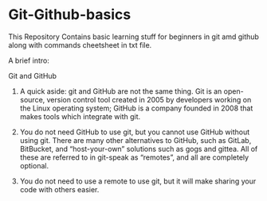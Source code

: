 # Git-Github-basics
This Repository Contains basic learning stuff for beginners in git amd github along with commands cheetsheet in txt file.

A brief intro:
    
Git and GitHub

1) A quick aside: git and GitHub are not the same thing. Git is an open-source, version control tool created in 2005 by developers working on the Linux operating system; GitHub is a company founded in 2008 that makes tools which integrate with git. 

2) You do not need GitHub to use git, but you cannot use GitHub without using git. There are many other alternatives to GitHub, such as GitLab, BitBucket, and “host-your-own” solutions such as gogs and gittea. All of these are referred to in git-speak as “remotes”, and all are completely optional. 

3) You do not need to use a remote to use git, but it will make sharing your code with others easier.
